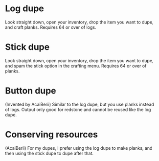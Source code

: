 # Log dupe
Look straight down, open your inventory, drop the item you want to dupe, and craft planks. Requires 64 or over of logs.
# Stick dupe
Look straight down, open your inventory, drop the item you want to dupe, and spam the stick option in the crafting menu. Requires 64 or over of planks.
# Button dupe
(Invented by AcaiBerii) Similar to the log dupe, but you use planks instead of logs. Output only good for redstone and cannot be reused like the log dupe.

# Conserving resources
(AcaiBerii) For my dupes, I prefer using the log dupe to make planks, and then using the stick dupe to dupe after that.
